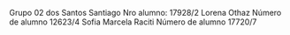 Grupo 02
dos Santos Santiago
Nro alumno: 17928/2
Lorena Othaz
Número de alumno 12623/4
Sofia Marcela Raciti
Número de alumno 17720/7
